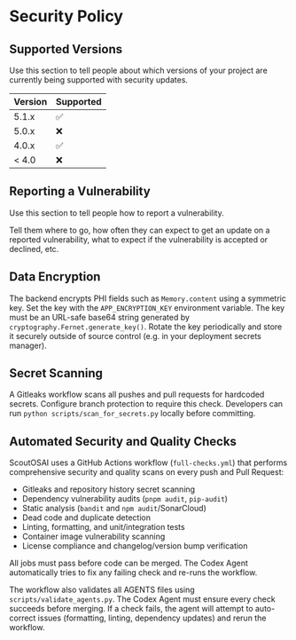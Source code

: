 # Security Policy

## Supported Versions

Use this section to tell people about which versions of your project are
currently being supported with security updates.

| Version | Supported          |
| ------- | ------------------ |
| 5.1.x   | :white_check_mark: |
| 5.0.x   | :x:                |
| 4.0.x   | :white_check_mark: |
| < 4.0   | :x:                |

## Reporting a Vulnerability

Use this section to tell people how to report a vulnerability.

Tell them where to go, how often they can expect to get an update on a
reported vulnerability, what to expect if the vulnerability is accepted or
declined, etc.

## Data Encryption

The backend encrypts PHI fields such as `Memory.content` using a symmetric key.
Set the key with the `APP_ENCRYPTION_KEY` environment variable. The key must be
an URL-safe base64 string generated by `cryptography.Fernet.generate_key()`.
Rotate the key periodically and store it securely outside of source control
(e.g. in your deployment secrets manager).

## Secret Scanning

A Gitleaks workflow scans all pushes and pull requests for hardcoded secrets. Configure branch protection to require this check. Developers can run `python scripts/scan_for_secrets.py` locally before committing.

## Automated Security and Quality Checks

ScoutOSAI uses a GitHub Actions workflow (`full-checks.yml`) that performs
comprehensive security and quality scans on every push and Pull Request:

- Gitleaks and repository history secret scanning
- Dependency vulnerability audits (`pnpm audit`, `pip-audit`)
- Static analysis (`bandit` and `npm audit`/SonarCloud)
- Dead code and duplicate detection
- Linting, formatting, and unit/integration tests
- Container image vulnerability scanning
- License compliance and changelog/version bump verification

All jobs must pass before code can be merged. The Codex Agent automatically
tries to fix any failing check and re-runs the workflow.

The workflow also validates all AGENTS files using `scripts/validate_agents.py`.
The Codex Agent must ensure every check succeeds before merging. If a check
fails, the agent will attempt to auto-correct issues (formatting, linting,
dependency updates) and rerun the workflow.
